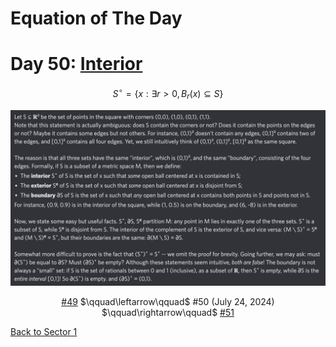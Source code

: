 # Equation of The Day

# Day 50: [Interior](https://en.wikipedia.org/wiki/Interior_(topology))

$$S^\circ=\{x:\exists r>0,B_r(x)\subseteq S\}$$

<picture><img alt="Day 50" src="0050.png"></picture>

<center><a href="0049.html">#49</a> $\qquad\leftarrow\qquad$ #50 (July 24, 2024) $\qquad\rightarrow\qquad$ <a href="0051.html">#51</a></center>

[Back to Sector 1](../0-63.md)

<script src="https://utteranc.es/client.js" repo="12AbBa/eotd" issue-term="pathname" theme="github-light" crossorigin="anonymous" async> </script>